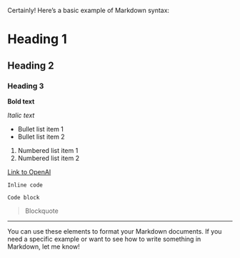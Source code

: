 Certainly! Here’s a basic example of Markdown syntax:

# Heading 1

## Heading 2

### Heading 3

**Bold text**

*Italic text*

- Bullet list item 1
- Bullet list item 2

1. Numbered list item 1
2. Numbered list item 2

[Link to OpenAI](https://openai.com)

`Inline code`

```
Code block
```

> Blockquote

---

You can use these elements to format your Markdown documents. If you need a specific example or want to see how to write something in Markdown, let me know!